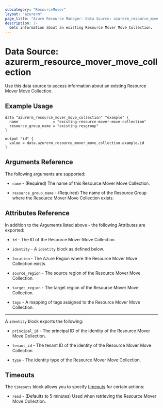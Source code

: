 ```yaml
---
subcategory: "ResourceMover"
layout: "azurerm"
page_title: "Azure Resource Manager: Data Source: azurerm_resource_mover_move_collection"
description: |-
  Gets information about an existing Resource Mover Move Collection.
---
```


# Data Source: azurerm_resource_mover_move_collection

Use this data source to access information about an existing Resource Mover Move Collection.

## Example Usage

```hcl
data "azurerm_resource_mover_move_collection" "example" {
  name                = "existing-resource-mover-move-collection"
  resource_group_name = "existing-resgroup"
}

output "id" {
  value = data.azurerm_resource_mover_move_collection.example.id
}
```

## Arguments Reference

The following arguments are supported:

* `name` - (Required) The name of this Resource Mover Move Collection.

* `resource_group_name` - (Required) The name of the Resource Group where the Resource Mover Move Collection exists.

## Attributes Reference

In addition to the Arguments listed above - the following Attributes are exported: 

* `id` - The ID of the Resource Mover Move Collection.

* `identity` - A `identity` block as defined below.

* `location` - The Azure Region where the Resource Mover Move Collection exists.

* `source_region` - The source region of the Resource Mover Move Collection.

* `target_region` - The target region of the Resource Mover Move Collection.

* `tags` - A mapping of tags assigned to the Resource Mover Move Collection.

---

A `identity` block exports the following:

* `principal_id` - The principal ID of the identity of the Resource Mover Move Collection.

* `tenant_id` - The tenant ID of the identity of the Resource Mover Move Collection.

* `type` - The identity type of the Resource Mover Move Collection.

## Timeouts

The `timeouts` block allows you to specify [timeouts](https://www.terraform.io/docs/configuration/resources.html#timeouts) for certain actions:

* `read` - (Defaults to 5 minutes) Used when retrieving the Resource Mover Move Collection.
